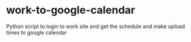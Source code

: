 # work-to-google-calendar
Python script to login to work site and get the schedule and make upload times to google calendar
